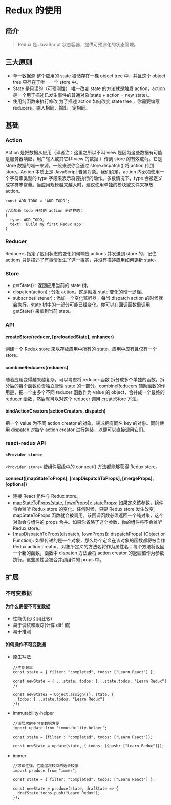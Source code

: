 # Redux 的使用


## 简介

> Redux 是 JavaScript 状态容器，提供可预测化的状态管理。

## 三大原则

- 单一数据源
  整个应用的 state 被储存在一棵 object tree 中，并且这个 object tree 只存在于唯一一个 store 中。
- State 是只读的（可预测性）
  唯一改变 state 的方法就是触发 action，action 是一个用于描述已发生事件的普通对象(state + action = new state)。
- 使用纯函数来执行修改
  为了描述 action 如何改变 state tree ，你需要编写 reducers。输入相同，输出一定相同。

## 基础

### Action

Action 是把数据从应用（译者注：这里之所以不叫 view 是因为这些数据有可能是服务器响应，用户输入或其它非 view 的数据 ）传到 store 的有效载荷。它是 store 数据的唯一来源。一般来说你会通过 store.dispatch() 将 action 传到 store。Action 本质上是 JavaScript 普通对象。我们约定，action 内必须使用一个字符串类型的 type 字段来表示将要执行的动作。多数情况下，type 会被定义成字符串常量。当应用规模越来越大时，建议使用单独的模块或文件来存放 action。

```JS
const ADD_TODO = 'ADD_TODO';

//添加新 todo 任务的 action 是这样的：
{
  type: ADD_TODO,
  text: 'Build my first Redux app'
}
```

### Reducer

Reducers 指定了应用状态的变化如何响应 actions 并发送到 store 的，记住 actions 只是描述了有事情发生了这一事实，并没有描述应用如何更新 state。

### Store

- getState() : 返回应用当前的 state 树。
- dispatch(action) : 分发 action。这是触发 state 变化的惟一途径。
- subscribe(listener) : 添加一个变化监听器。每当 dispatch action 的时候就会执行，state 树中的一部分可能已经变化。你可以在回调函数里调用 getState() 来拿到当前 state。

### API

#### createStore(reducer, [preloadedState], enhancer)

创建一个 Redux store 来以存放应用中所有的 state。应用中应有且仅有一个 store。

#### combineReducers(reducers)

随着应用变得越来越复杂，可以考虑将 reducer 函数 拆分成多个单独的函数，拆分后的每个函数负责独立管理 state 的一部分。combineReducers 辅助函数的作用是，把一个由多个不同 reducer 函数作为 value 的 object，合并成一个最终的 reducer 函数，然后就可以对这个 reducer 调用 createStore 方法。

#### bindActionCreators(actionCreators, dispatch)

把一个 value 为不同 action creator 的对象，转成拥有同名 key 的对象。同时使用 dispatch 对每个 action creator 进行包装，以便可以直接调用它们。

### react-redux API

#### `<Provider store>`

`<Provider store>` 使组件层级中的 connect() 方法都能够获得 Redux store。

#### connect([mapStateToProps], [mapDispatchToProps], [mergeProps], [options])

- 连接 React 组件与 Redux store。
- [mapStateToProps(state, [ownProps]): stateProps](Function): 如果定义该参数，组件将会监听 Redux store 的变化。任何时候，只要 Redux store 发生改变，mapStateToProps 函数就会被调用。该回调函数必须返回一个纯对象，这个对象会与组件的 props 合并。如果你省略了这个参数，你的组件将不会监听 Redux store。
- [mapDispatchToProps(dispatch, [ownProps]): dispatchProps] (Object or Function): 如果传递的是一个对象，那么每个定义在该对象的函数都将被当作 Redux action creator，对象所定义的方法名将作为属性名；每个方法将返回一个新的函数，函数中 dispatch 方法会将 action creator 的返回值作为参数执行。这些属性会被合并到组件的 props 中。

## 扩展

### 不可变数据

#### 为什么需要不可变数据

- 性能优化(引用比较)
- 易于调试和跟踪(计算 diff 值)
- 易于推测

#### 如何操作不可变数据

- 原生写法

  ```JS
  //性能最高
  const state = { filter: "completed", todos: ["Learn React"] };

  const newState = { ...state, todos: [...state.todos, "Learn Redux"] };

  const newState2 = Object.assign({}, state, {
    todos: [...state.todos, "Learn Redux"]
  });
  ```

- immutability-helper

  ```JS
  //深层次的不可变数据方便
  import update from 'immutability-helper';

  const state = {filter : "completed", todos: ["Learn React"]};

  const newState = update(state, { todos: {$push: ["Learn Redux"]});
  ```

- immer

  ```JS
  //可读性强，性能层次较深的话会较低
  import produce from "immer";

  const state = { filter: "completed", todos: ["Learn React"] };

  const newState = produce(state, drafState => {
    drafState.todos.push("Learn Redux");
  });
  ```


